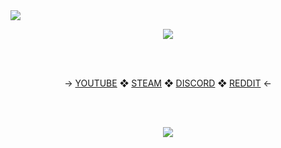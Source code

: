 <img src="https://komarev.com/ghpvc/?username=GrimScythe2001&color=258008">
<p align = "center">
<img src="https://user-images.githubusercontent.com/55135657/136062543-d7f23e2d-a046-46b3-9efe-f782238e2f39.gif">
</p>
<br>
<br>
<p align = "center">
→ <a href="https://www.youtube.com/channel/UCLSnc2il5CPMHpe26rIuEPg">YOUTUBE</a> ❖ <a href="https://steamcommunity.com/id/GrimScythe2001">STEAM</a> ❖ <a href="https://discord.gg/v6WxeRzGsv">DISCORD</a> ❖ <a href="https://www.reddit.com/user/GrimScythe2058"> REDDIT</a> ←
</p>
<br>
<br>
<p align = "center">
<img src="https://github-readme-stats.vercel.app/api?username=grimscythe2001&show_icons=true&theme=dark">
</p>
